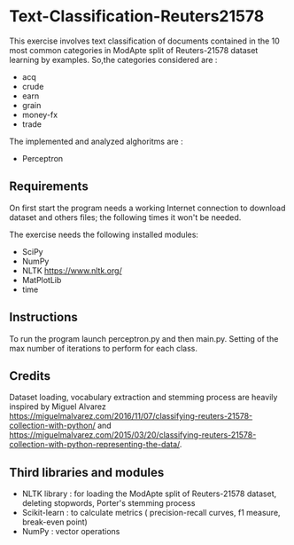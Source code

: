 # Text-Classification-Reuters21578
This exercise involves text classification of documents contained in the 10 most common categories in ModApte split of Reuters-21578 dataset learning by examples. 
So,the categories considered are :
* acq
* crude
* earn
* grain
* money-fx
* trade

The implemented and analyzed alghoritms are  :
* Perceptron


## Requirements

On first start the program needs a working Internet connection to download dataset and others files; the following times it won't be needed.

The exercise needs the following installed modules:
* SciPy
* NumPy
* NLTK    https://www.nltk.org/
* MatPlotLib
* time 

## Instructions
To run the program launch perceptron.py and then main.py. Setting of the max number of iterations to perform for each class.

## Credits

Dataset loading, vocabulary extraction and stemming process are heavily inspired by Miguel Alvarez https://miguelmalvarez.com/2016/11/07/classifying-reuters-21578-collection-with-python/ and https://miguelmalvarez.com/2015/03/20/classifying-reuters-21578-collection-with-python-representing-the-data/.

## Third libraries and modules

* NLTK library : for loading the ModApte split of Reuters-21578 dataset, deleting stopwords, Porter's stemming process
* Scikit-learn : to calculate metrics ( precision-recall curves, f1 measure, break-even point)
* NumPy : vector operations 
